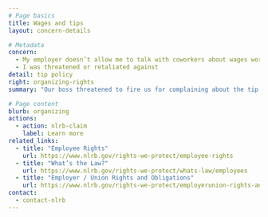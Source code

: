 ```yaml
---
# Page basics
title: Wages and tips
layout: concern-details

# Metadata
concern:
  - My employer doesn’t allow me to talk with coworkers about wages working conditions
  - I was threatened or retaliated against
detail: tip policy
right: organizing-rights
summary: "Our boss threatened to fire us for complaining about the tip policy"

# Page content
blurb: organizing
actions:
  - action: nlrb-claim
    label: Learn more
related_links:
  - title: "Employee Rights"
    url: https://www.nlrb.gov/rights-we-protect/employee-rights
  - title: "What’s the Law?"
    url: https://www.nlrb.gov/rights-we-protect/whats-law/employees
  - title: "Employer / Union Rights and Obligations"
    url: https://www.nlrb.gov/rights-we-protect/employerunion-rights-and-obligations
contact:
  - contact-nlrb
---
```

